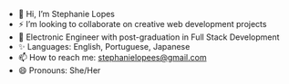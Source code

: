 - 👋 Hi, I’m Stephanie Lopes
- ⚡ I’m looking to collaborate on creative web development projects
- 🌱 Electronic Engineer with post-graduation in Full Stack Development
- ✨ Languages: English, Portuguese, Japanese 
- 📫 How to reach me: stephanielopees@gmail.com
- 😄 Pronouns: She/Her


<!---
stephanie-lops/stephanie-lops is a ✨ special ✨ repository because its `README.md` (this file) appears on your GitHub profile.
You can click the Preview link to take a look at your changes.
- ⚡ Fun fact: I'm also a photographer
💞️ 
--->
